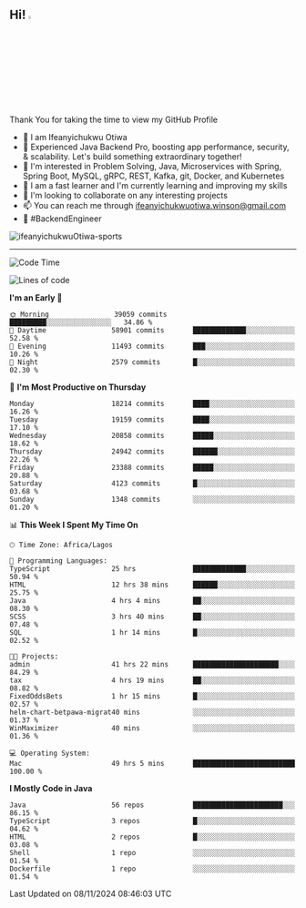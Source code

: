 <!-- BLOG-POST-LIST:START --><!-- BLOG-POST-LIST:END -->

## Hi! <img src="https://media.giphy.com/media/hvRJCLFzcasrR4ia7z/giphy.gif" width="4%"> 

Thank You for taking the time to view my GitHub Profile

- 👋 I am Ifeanyichukwu Otiwa
- 🚀 Experienced Java Backend Pro, boosting app performance, security, & scalability. Let's build something extraordinary together!
- 👀 I'm interested in Problem Solving, Java, Microservices with Spring, Spring Boot, MySQL, gRPC, REST, Kafka, git, Docker, and Kubernetes
- 🌱 I am a fast learner and I'm currently learning and improving my skills
- 💞️ I'm looking to collaborate on any interesting projects
- 📫 You can reach me through ifeanyichukwuotiwa.winson@gmail.com
- 🚀 #BackendEngineer

<p align="left" marginTop="10px"> <img src="https://komarev.com/ghpvc/?username=ifeanyichukwuOtiwa-sports&label=Profile%20views&color=0e75b6&style=for-the-badge" alt="ifeanyichukwuOtiwa-sports" /> </p>

***

<!--START_SECTION:waka-->
![Code Time](http://img.shields.io/badge/Code%20Time-3%2C111%20hrs%2033%20mins-blue)

![Lines of code](https://img.shields.io/badge/From%20Hello%20World%20I%27ve%20Written-27.7%20million%20lines%20of%20code-blue)

**I'm an Early 🐤** 

```text
🌞 Morning                39059 commits       █████████░░░░░░░░░░░░░░░░   34.86 % 
🌆 Daytime                58901 commits       █████████████░░░░░░░░░░░░   52.58 % 
🌃 Evening                11493 commits       ███░░░░░░░░░░░░░░░░░░░░░░   10.26 % 
🌙 Night                  2579 commits        █░░░░░░░░░░░░░░░░░░░░░░░░   02.30 % 
```
📅 **I'm Most Productive on Thursday** 

```text
Monday                   18214 commits       ████░░░░░░░░░░░░░░░░░░░░░   16.26 % 
Tuesday                  19159 commits       ████░░░░░░░░░░░░░░░░░░░░░   17.10 % 
Wednesday                20858 commits       █████░░░░░░░░░░░░░░░░░░░░   18.62 % 
Thursday                 24942 commits       ██████░░░░░░░░░░░░░░░░░░░   22.26 % 
Friday                   23388 commits       █████░░░░░░░░░░░░░░░░░░░░   20.88 % 
Saturday                 4123 commits        █░░░░░░░░░░░░░░░░░░░░░░░░   03.68 % 
Sunday                   1348 commits        ░░░░░░░░░░░░░░░░░░░░░░░░░   01.20 % 
```


📊 **This Week I Spent My Time On** 

```text
🕑︎ Time Zone: Africa/Lagos

💬 Programming Languages: 
TypeScript               25 hrs              █████████████░░░░░░░░░░░░   50.94 % 
HTML                     12 hrs 38 mins      ██████░░░░░░░░░░░░░░░░░░░   25.75 % 
Java                     4 hrs 4 mins        ██░░░░░░░░░░░░░░░░░░░░░░░   08.30 % 
SCSS                     3 hrs 40 mins       ██░░░░░░░░░░░░░░░░░░░░░░░   07.48 % 
SQL                      1 hr 14 mins        █░░░░░░░░░░░░░░░░░░░░░░░░   02.52 % 

🐱‍💻 Projects: 
admin                    41 hrs 22 mins      █████████████████████░░░░   84.29 % 
tax                      4 hrs 19 mins       ██░░░░░░░░░░░░░░░░░░░░░░░   08.82 % 
FixedOddsBets            1 hr 15 mins        █░░░░░░░░░░░░░░░░░░░░░░░░   02.57 % 
helm-chart-betpawa-migrat40 mins             ░░░░░░░░░░░░░░░░░░░░░░░░░   01.37 % 
WinMaximizer             40 mins             ░░░░░░░░░░░░░░░░░░░░░░░░░   01.36 % 

💻 Operating System: 
Mac                      49 hrs 5 mins       █████████████████████████   100.00 % 
```

**I Mostly Code in Java** 

```text
Java                     56 repos            ██████████████████████░░░   86.15 % 
TypeScript               3 repos             █░░░░░░░░░░░░░░░░░░░░░░░░   04.62 % 
HTML                     2 repos             █░░░░░░░░░░░░░░░░░░░░░░░░   03.08 % 
Shell                    1 repo              ░░░░░░░░░░░░░░░░░░░░░░░░░   01.54 % 
Dockerfile               1 repo              ░░░░░░░░░░░░░░░░░░░░░░░░░   01.54 % 
```




 Last Updated on 08/11/2024 08:46:03 UTC
<!--END_SECTION:waka-->

<!--
<p align="center">
![trophy](https://github-profile-trophy.vercel.app/?username=ifeanyichukwuOtiwa-sports&theme=onedark) (https://github.com/ryo-ma/github-profile-trophy)
</p>
-->

<!---
ifeanyi-otiwa/ifeanyi-otiwa is a ✨ special ✨ repository because its `README.md` (this file) appears on your GitHub profile.
You can click the Preview link to take a look at your changes.
--->
